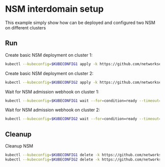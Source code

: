 # NSM interdomain setup


This example simply show how can be deployed and configured two NSM on different clusters

## Run

Create basic NSM deployment on cluster 1:

```bash
kubectl --kubeconfig=$KUBECONFIG1 apply -k https://github.com/networkservicemesh/deployments-k8s/examples/interdomain/nsm/cluster1?ref=292d7e4796f06f73c5a4b72530b513123780b3ca
```

Create basic NSM deployment on cluster 2:

```bash
kubectl --kubeconfig=$KUBECONFIG2 apply -k https://github.com/networkservicemesh/deployments-k8s/examples/interdomain/nsm/cluster2?ref=292d7e4796f06f73c5a4b72530b513123780b3ca
```

Wait for NSM admission webhook on cluster 1:

```bash
kubectl --kubeconfig=$KUBECONFIG1 wait --for=condition=ready --timeout=1m pod -n nsm-system -l app=admission-webhook-k8s
```

Wait for NSM admission webhook on cluster 2:

```bash
kubectl --kubeconfig=$KUBECONFIG2 wait --for=condition=ready --timeout=1m pod -n nsm-system -l app=admission-webhook-k8s
```

## Cleanup

Cleanup NSM
```bash
kubectl --kubeconfig=$KUBECONFIG1 delete -k https://github.com/networkservicemesh/deployments-k8s/examples/interdomain/nsm/cluster1?ref=292d7e4796f06f73c5a4b72530b513123780b3ca
kubectl --kubeconfig=$KUBECONFIG2 delete -k https://github.com/networkservicemesh/deployments-k8s/examples/interdomain/nsm/cluster2?ref=292d7e4796f06f73c5a4b72530b513123780b3ca
```
